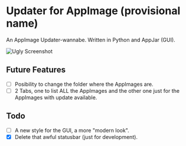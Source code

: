 # Updater for AppImage (provisional name)
An AppImage Updater-wannabe. Written in Python and AppJar (GUI).

![Ugly Screenshot](http://i.imgur.com/SBRkA6g.png)

## Future Features
- [ ] Posibility to change the folder where the AppImages are.
- [ ] 2 Tabs, one to list ALL the AppImages and the other one just for the AppImages with update available.

## Todo
- [ ] A new style for the GUI, a more "modern look".
- [x] Delete that awful statusbar (just for development).
